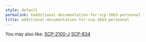```yaml
---
style: default
permalink: Xadditional-documentation-for-scp-1663-personnel
title: additional-documentation-for-scp-1663-personnel
---
```

You may also like:
[SCP-2100-J](http://scp-wiki.net/scp-2100-j)
[SCP-834](http://scp-wiki.net/scp-834)